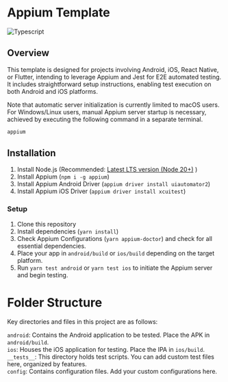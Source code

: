 # Appium Template

![Typescript](https://img.shields.io/badge/TypeScript-007ACC?style=for-the-badge&logo=typescript&logoColor=white)

## Overview

This template is designed for projects involving Android, iOS, React Native, or Flutter, intending to leverage Appium and Jest for E2E automated testing. It includes straightforward setup instructions, enabling test execution on both Android and iOS platforms.

Note that automatic server initialization is currently limited to macOS users. For Windows/Linux users, manual Appium server startup is necessary, achieved by executing the following command in a separate terminal.

```powershell
appium
```

## Installation

1. Install Node.js (Recommended: [Latest LTS version (Node 20+)](https://nodejs.org/en/download/) )
2. Install Appium (`npm i -g appium`)
3. Install Appium Android Driver (`appium driver install uiautomator2`)
4. Install Appium iOS Driver (`appium driver install xcuitest`)

### Setup

1. Clone this repository
2. Install dependencies (`yarn install`)
3. Check Appium Configurations (`yarn appium-doctor`) and check for all essential dependencies.
4. Place your app in `android/build` or `ios/build` depending on the target platform.
5. Run `yarn test android` or `yarn test ios` to initiate the Appium server and begin testing.

# Folder Structure

Key directories and files in this project are as follows:

`android`: Contains the Android application to be tested. Place the APK in `android/build`.  
`ios`: Houses the iOS application for testing. Place the IPA in `ios/build`.  
`__tests__`: This directory holds test scripts. You can add custom test files here, organized by features.  
`config`: Contains configuration files. Add your custom configurations here.
